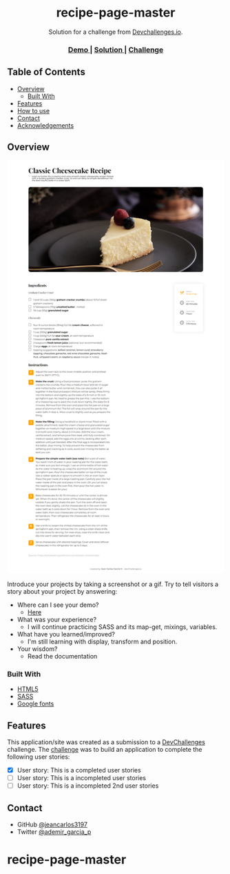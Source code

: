 <!-- Please update value in the {}  -->

<h1 align="center">recipe-page-master</h1>

<div align="center">
   Solution for a challenge from  <a href="http://devchallenges.io" target="_blank">Devchallenges.io</a>.
</div>

<div align="center">
  <h3>
    <a href="https://jeancarlos3197.github.io/challenges_Frontend/recipe-page-master/">
      Demo
    </a>
    <span> | </span>
    <a href="https://github.com/jeancarlos3197/challenges_Frontend/tree/main/recipe-page-master">
      Solution
    </a>
    <span> | </span>
    <a href="https://devchallenges.io/challenges/OEKdUZ6xs0h99C38XVht">
      Challenge
    </a>
  </h3>
</div>

<!-- TABLE OF CONTENTS -->

## Table of Contents

- [Overview](#overview)
  - [Built With](#built-with)
- [Features](#features)
- [How to use](#how-to-use)
- [Contact](#contact)
- [Acknowledgements](#acknowledgements)

<!-- OVERVIEW -->

## Overview

![screenshot](https://github.com/jeancarlos3197/challenges_Frontend/blob/main/recipe-page-master/img/page.png)

Introduce your projects by taking a screenshot or a gif. Try to tell visitors a story about your project by answering:

- Where can I see your demo?
  - [Here](https://jeancarlos3197.github.io/challenges_Frontend/interior-consultant-master/)
- What was your experience?
  - I will continue practicing SASS and its map-get, mixings, variables.
- What have you learned/improved?
  - I'm still learning with display, transform and position.
- Your wisdom?
  - Read the documentation

### Built With

<!-- This section should list any major frameworks that you built your project using. Here are a few examples.-->

- [HTML5](https://developer.mozilla.org/es/docs/Web/HTML)
- [SASS](https://sass-lang.com/)
- [Google fonts](https://google.github.io/material-design-icons/)

## Features

<!-- List the features of your application or follow the template. Don't share the figma file here :) -->

This application/site was created as a submission to a [DevChallenges](https://devchallenges.io/challenges) challenge. The [challenge](https://devchallenges.io/challenges/TtUjDt19eIHxNQ4n5jps) was to build an application to complete the following user stories:

- [x] User story: This is a completed user stories
- [ ] User story: This is a incompleted user stories
- [ ] User story: This is a incompleted 2nd user stories

<!-- ## Acknowledgements -->

<!-- This section should list any articles or add-ons/plugins that helps you to complete the project. This is optional but it will help you in the future. For exmpale -->

<!-- - [Steps to replicate a design with only HTML and CSS](https://devchallenges-blogs.web.app/how-to-replicate-design/)
- [Node.js](https://nodejs.org/)
- [Marked - a markdown parser](https://github.com/chjj/marked) -->

## Contact

- GitHub [@jeancarlos3197](https://github.com/jeancarlos3197)
- Twitter [@ademir_garcia_p](https://twitter.com/ademir_garcia_p)
# recipe-page-master
